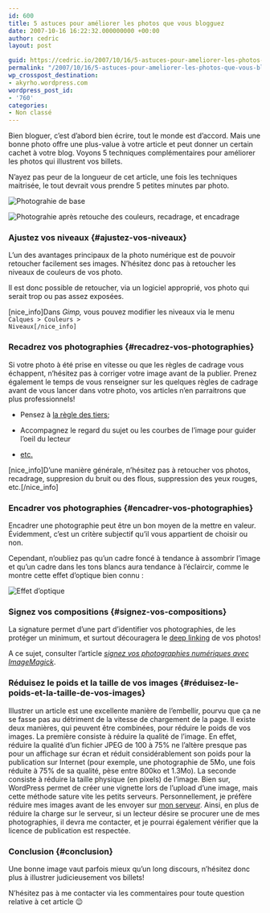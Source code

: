 ```yaml
---
id: 600
title: 5 astuces pour améliorer les photos que vous blogguez
date: 2007-10-16 16:22:32.000000000 +00:00
author: cedric
layout: post

guid: https://cedric.io/2007/10/16/5-astuces-pour-ameliorer-les-photos-que-vous-blogguez.html
permalink: "/2007/10/16/5-astuces-pour-ameliorer-les-photos-que-vous-blogguez/"
wp_crosspost_destination:
- akyrho.wordpress.com
wordpress_post_id:
- '760'
categories:
- Non classé
---
```

Bien bloguer, c’est d’abord bien écrire, tout le monde est d’accord. Mais une bonne photo offre une plus-value à votre article et peut donner un certain cachet à votre blog. Voyons 5 techniques complémentaires pour améliorer les photos qui illustrent vos billets.

N’ayez pas peur de la longueur de cet article, une fois les techniques maitrisée, le tout devrait vous prendre 5 petites minutes par photo.

![Photograhie de base](/images/2007/10/320x-cimg0319.JPG) 

![Photograhie après retouche des couleurs, recadrage, et encadrage](/images/2007/10/320x-cimg0319-4-signee.JPG) 

### Ajustez vos niveaux {#ajustez-vos-niveaux}

L’un des avantages principaux de la photo numérique est de pouvoir retoucher facilement ses images. N’hésitez donc pas à retoucher les niveaux de couleurs de vos photo.

Il est donc possible de retoucher, via un logiciel approprié, vos photo qui serait trop ou pas assez exposées.

[nice_info]Dans _Gimp,_ vous pouvez modifier les niveaux via le menu <code class="highlighter-rouge">Calques > Couleurs > Niveaux[/nice_info]</code>

### Recadrez vos photographies {#recadrez-vos-photographies}

Si votre photo à été prise en vitesse ou que les règles de cadrage vous échappent, n’hésitez pas à corriger votre image avant de la publier. Prenez également le temps de vous renseigner sur les quelques règles de cadrage avant de vous lancer dans votre photo, vos articles n’en parraitrons que plus professionnels!

  * Pensez à [la règle des tiers](http://www.bourlingueur.org/partagez/La-photographie/Le-cadrage-la-regle-des-tiers.html);

  * Accompagnez le regard du sujet ou les courbes de l’image pour guider l’oeil du lecteur

  * [etc.](http://fr.wikibooks.org/wiki/Mod%C3%A8le:Photo_31)

[nice\_info]D’une manière générale, n’hésitez pas à retoucher vos photos, recadrage, suppresion du bruit ou des flous, suppression des yeux rouges, etc.[/nice\_info]

### Encadrer vos photographies {#encadrer-vos-photographies}

Encadrer une photographie peut être un bon moyen de la mettre en valeur. Évidemment, c’est un critère subjectif qu’il vous appartient de choisir ou non.

Cependant, n’oubliez pas qu’un cadre foncé à tendance à assombrir l’image et qu’un cadre dans les tons blancs aura tendance à l’éclaircir, comme le montre cette effet d’optique bien connu :

![Effet d’optique](/images/2007/10/effet-doptique.jpg) 

### Signez vos compositions {#signez-vos-compositions}

La signature permet d’une part d’identifier vos photographies, de les protéger un minimum, et surtout découragera le [deep linking](http://en.wikipedia.org/wiki/Deep_linking) de vos photos!

A ce sujet, consulter l’article _[signez vos photographies numériques avec ImageMagick](/blog/2007/08/11/signez-vos-photographies-numeriques-avec-imagemagick/)_.

### Réduisez le poids et la taille de vos images {#réduisez-le-poids-et-la-taille-de-vos-images}

Illustrer un article est une excellente manière de l’embellir, pourvu que ça ne se fasse pas au détriment de la vitesse de chargement de la page. Il existe deux manières, qui peuvent être combinées, pour réduire le poids de vos images. La première consiste à réduire la qualité de l’image. En effet, réduire la qualité d’un fichier JPEG de 100 à 75% ne l’altère presque pas pour un affichage sur écran et réduit considérablement son poids pour la publication sur Internet (pour exemple, une photographie de 5Mo, une fois réduite à 75% de sa qualité, pèse entre 800ko et 1.3Mo). La seconde consiste à réduire la taille physique (en pixels) de l’image. Bien sur, WordPress permet de créer une vignette lors de l’upload d’une image, mais cette méthode sature vite les petits serveurs. Personnellement, je préfère réduire mes images avant de les envoyer sur [mon serveur](http://www.goldzoneweb.info). Ainsi, en plus de réduire la charge sur le serveur, si un lecteur désire se procurer une de mes photographies, il devra me contacter, et je pourrai également vérifier que la licence de publication est respectée.

### Conclusion {#conclusion}

Une bonne image vaut parfois mieux qu’un long discours, n’hésitez donc plus à illustrer judicieusement vos billets!

N’hésitez pas à me contacter via les commentaires pour toute question relative à cet article 😉